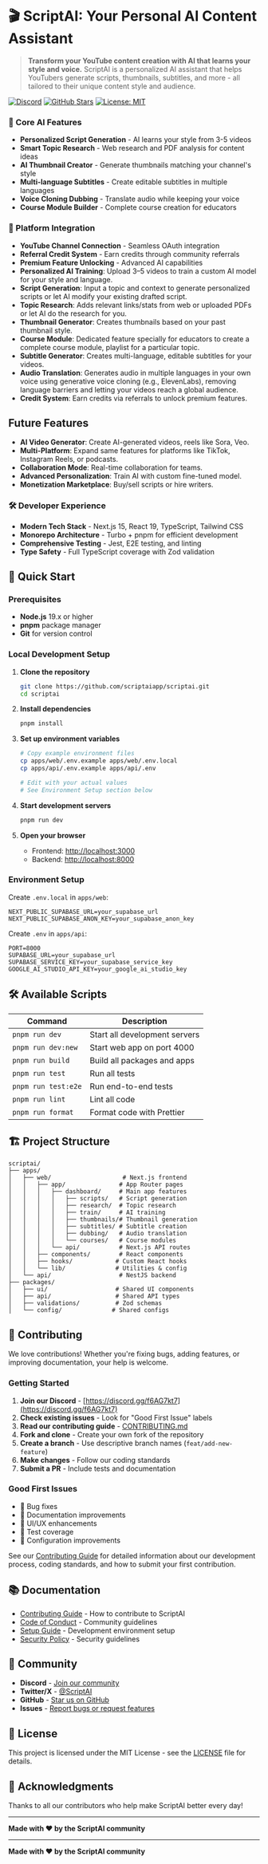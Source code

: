 # 🎬 ScriptAI: Your Personal AI Content Assistant

> **Transform your YouTube content creation with AI that learns your style and voice.** ScriptAI is a personalized AI assistant that helps YouTubers generate scripts, thumbnails, subtitles, and more - all tailored to their unique content style and audience.

[![Discord](https://img.shields.io/badge/Discord-Join%20Community-7289DA?style=for-the-badge&logo=discord)](https://discord.gg/f6AG7kt7)
[![GitHub Stars](https://img.shields.io/github/stars/scriptaiapp/scriptai?style=for-the-badge)](https://github.com/scriptaiapp/scriptai/stargazers)
[![License: MIT](https://img.shields.io/badge/License-MIT-yellow.svg?style=for-the-badge)](https://opensource.org/licenses/MIT)


### 🎯 Core AI Features
- **Personalized Script Generation** - AI learns your style from 3-5 videos
- **Smart Topic Research** - Web research and PDF analysis for content ideas
- **AI Thumbnail Creator** - Generate thumbnails matching your channel's style
- **Multi-language Subtitles** - Create editable subtitles in multiple languages
- **Voice Cloning Dubbing** - Translate audio while keeping your voice
- **Course Module Builder** - Complete course creation for educators

### 🔗 Platform Integration
- **YouTube Channel Connection** - Seamless OAuth integration
- **Referral Credit System** - Earn credits through community referrals
- **Premium Feature Unlocking** - Advanced AI capabilities
- **Personalized AI Training**: Upload 3–5 videos to train a custom AI model for your style and language.
- **Script Generation**: Input a topic and context to generate personalized scripts or let AI modify your existing drafted script.
- **Topic Research**: Adds relevant links/stats from web or uploaded PDFs or let AI do the research for you.
- **Thumbnail Generator**: Creates thumbnails based on your past thumbnail style.
- **Course Module**: Dedicated feature specially for educators to create a complete course module, playlist for a particular 
topic.
- **Subtitle Generator**: Creates multi-language, editable subtitles for your videos.
- **Audio Translation**: Generates audio in multiple languages in your own voice using generative voice cloning (e.g., 
ElevenLabs), removing language barriers and letting your videos reach a global audience.
- **Credit System**: Earn credits via referrals to unlock premium features.

## Future Features

- **AI Video Generator**: Create AI-generated videos, reels like Sora, Veo.
- **Multi-Platform**: Expand same features for platforms like TikTok, Instagram Reels, or podcasts.
- **Collaboration Mode**: Real-time collaboration for teams.
- **Advanced Personalization**: Train AI with custom fine-tuned model.
- **Monetization Marketplace**: Buy/sell scripts or hire writers.

### 🛠️ Developer Experience
- **Modern Tech Stack** - Next.js 15, React 19, TypeScript, Tailwind CSS
- **Monorepo Architecture** - Turbo + pnpm for efficient development
- **Comprehensive Testing** - Jest, E2E testing, and linting
- **Type Safety** - Full TypeScript coverage with Zod validation

## 🚀 Quick Start

### Prerequisites
- **Node.js** 19.x or higher
- **pnpm** package manager
- **Git** for version control

### Local Development Setup

1. **Clone the repository**
   ```bash
   git clone https://github.com/scriptaiapp/scriptai.git
   cd scriptai
   ```

2. **Install dependencies**
   ```bash
   pnpm install
   ```

3. **Set up environment variables**
   ```bash
   # Copy example environment files
   cp apps/web/.env.example apps/web/.env.local
   cp apps/api/.env.example apps/api/.env
   
   # Edit with your actual values
   # See Environment Setup section below
   ```

4. **Start development servers**
   ```bash
   pnpm run dev
   ```

5. **Open your browser**
   - Frontend: [http://localhost:3000](http://localhost:3000)
   - Backend: [http://localhost:8000](http://localhost:8000)

### Environment Setup

Create `.env.local` in `apps/web`:
```env
NEXT_PUBLIC_SUPABASE_URL=your_supabase_url
NEXT_PUBLIC_SUPABASE_ANON_KEY=your_supabase_anon_key
```

Create `.env` in `apps/api`:
```env
PORT=8000
SUPABASE_URL=your_supabase_url
SUPABASE_SERVICE_KEY=your_supabase_service_key
GOOGLE_AI_STUDIO_API_KEY=your_google_ai_studio_key
```

## 🛠️ Available Scripts

| Command | Description |
|---------|-------------|
| `pnpm run dev` | Start all development servers |
| `pnpm run dev:new` | Start web app on port 4000 |
| `pnpm run build` | Build all packages and apps |
| `pnpm run test` | Run all tests |
| `pnpm run test:e2e` | Run end-to-end tests |
| `pnpm run lint` | Lint all code |
| `pnpm run format` | Format code with Prettier |

## 🏗️ Project Structure

```
scriptai/
├── apps/
│   ├── web/                    # Next.js frontend
│   │   ├── app/               # App Router pages
│   │   │   ├── dashboard/     # Main app features
│   │   │   │   ├── scripts/   # Script generation
│   │   │   │   ├── research/  # Topic research
│   │   │   │   ├── train/     # AI training
│   │   │   │   ├── thumbnails/# Thumbnail generation
│   │   │   │   ├── subtitles/ # Subtitle creation
│   │   │   │   ├── dubbing/   # Audio translation
│   │   │   │   └── courses/   # Course modules
│   │   │   └── api/           # Next.js API routes
│   │   ├── components/        # React components
│   │   ├── hooks/            # Custom React hooks
│   │   └── lib/              # Utilities & config
│   └── api/                   # NestJS backend
├── packages/
│   ├── ui/                   # Shared UI components
│   ├── api/                  # Shared API types
│   ├── validations/          # Zod schemas
│   └── config/              # Shared configs
```

## 🤝 Contributing

We love contributions! Whether you're fixing bugs, adding features, or improving documentation, your help is welcome.

### Getting Started
1. **Join our Discord** - [https://discord.gg/f6AG7kt7](https://discord.gg/f6AG7kt7)
2. **Check existing issues** - Look for "Good First Issue" labels
3. **Read our contributing guide** - [CONTRIBUTING.md](./CONTRIBUTING.md)
4. **Fork and clone** - Create your own fork of the repository
5. **Create a branch** - Use descriptive branch names (`feat/add-new-feature`)
6. **Make changes** - Follow our coding standards
7. **Submit a PR** - Include tests and documentation

### Good First Issues
- 🐛 Bug fixes
- 📝 Documentation improvements
- 🎨 UI/UX enhancements
- 🧪 Test coverage
- 🔧 Configuration improvements

See our [Contributing Guide](./CONTRIBUTING.md) for detailed information about our development process, coding standards, and how to submit your first contribution.

## 📚 Documentation

- [Contributing Guide](./CONTRIBUTING.md) - How to contribute to ScriptAI
- [Code of Conduct](./CODE_OF_CONDUCT.md) - Community guidelines
- [Setup Guide](./docs/SETUP.md) - Development environment setup
- [Security Policy](./SECURITY.md) - Security guidelines

## 🌟 Community

- **Discord** - [Join our community](https://discord.gg/f6AG7kt7)
- **Twitter/X** - [@ScriptAI](https://twitter.com/ScriptAI)
- **GitHub** - [Star us on GitHub](https://github.com/scriptaiapp/scriptai)
- **Issues** - [Report bugs or request features](https://github.com/scriptaiapp/scriptai/issues)

## 📄 License

This project is licensed under the MIT License - see the [LICENSE](./LICENSE) file for details.

## 🙏 Acknowledgments

Thanks to all our contributors who help make ScriptAI better every day!

---

**Made with ❤️ by the ScriptAI community**

---

**Made with ❤️ by the ScriptAI community**
